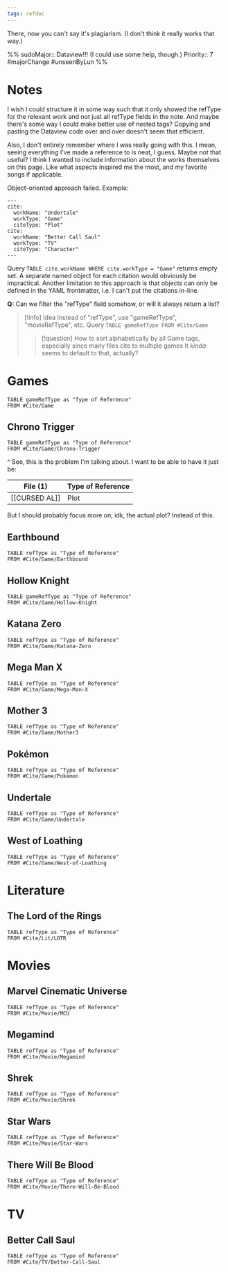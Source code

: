 ```yaml
---
tags: refdoc
---
```


There, now you can't say it's plagiarism. (I don't think it really works that way.)

%%
sudoMajor:: Dataview!!! (I could use some help, though.)
Priority:: 7
#majorChange #unseenByLun 
%%

# Notes
I wish I could structure it in some way such that it only showed the refType for the relevant work and not just all refType fields in the note. And maybe there's some way I could make better use of nested tags? Copying and pasting the Dataview code over and over doesn't seem that efficient.

Also, I don't entirely remember where I was really going with this. I mean, seeing everything I've made a reference to is neat, I guess. Maybe not that useful? I think I wanted to include information about the works themselves on this page. Like what aspects inspired me the most, and my favorite songs if applicable.

Object-oriented approach failed. Example:
```
---
cite:
  workName: "Undertale"
  workType: "Game"
  citeType: "Plot"
cite:
  workName: "Better Call Saul"
  workType: "TV"
  citeType: "Character"
---
```
Query  ``TABLE cite.workName WHERE cite.workType = "Game"`` returns empty set. A separate named object for each citation would obviously be impractical. Another limitation to this approach is that objects can only be defined in the YAML frontmatter, i.e. I can't put the citations in-line.

**Q:** Can we filter the "refType" field somehow, or will it always return a list?

>[!info] Idea
>Instead of "refType", use "gameRefType", "movieRefType", etc.
>Query ``TABLE gameRefType FROM #Cite/Game``
>>[!question] How to sort alphabetically by all Game tags, especially since many files cite to multiple games
>>It *kinda* seems to default to that, actually?

# Games

```dataview
TABLE gameRefType as "Type of Reference"
FROM #Cite/Game 
```

## Chrono Trigger
```dataview
TABLE gameRefType as "Type of Reference"
FROM #Cite/Game/Chrono-Trigger 
```
\^ See, this is the problem I'm talking about. I want to be able to have it just be:

| File (1) | Type of Reference |
|---------|---------------------|
| [[CURSED AL]] | Plot |

But I should probably focus more on, idk, the actual plot? Instead of this.

## Earthbound
```dataview
TABLE refType as "Type of Reference"
FROM #Cite/Game/Earthbound 
```
## Hollow Knight
```dataview
TABLE gameRefType as "Type of Reference"
FROM #Cite/Game/Hollow-Knight 
```

## Katana Zero
```dataview
TABLE refType as "Type of Reference"
FROM #Cite/Game/Katana-Zero 
```

## Mega Man X
```dataview
TABLE refType as "Type of Reference"
FROM #Cite/Game/Mega-Man-X 
```
## Mother 3
```dataview
TABLE refType as "Type of Reference"
FROM #Cite/Game/Mother3 
```

## Pokémon
```dataview
TABLE refType as "Type of Reference"
FROM #Cite/Game/Pokémon 
```

## Undertale
```dataview
TABLE refType as "Type of Reference"
FROM #Cite/Game/Undertale 
```

## West of Loathing
```dataview
TABLE refType as "Type of Reference"
FROM #Cite/Game/West-of-Loathing 
```

# Literature

## The Lord of the Rings

```dataview
TABLE refType as "Type of Reference"
FROM #Cite/Lit/LOTR 
```
# Movies

## Marvel Cinematic Universe
```dataview
TABLE refType as "Type of Reference"
FROM #Cite/Movie/MCU 
```

## Megamind
```dataview
TABLE refType as "Type of Reference"
FROM #Cite/Movie/Megamind 
```

## Shrek
```dataview
TABLE refType as "Type of Reference"
FROM #Cite/Movie/Shrek  
```

## Star Wars
```dataview
TABLE refType as "Type of Reference"
FROM #Cite/Movie/Star-Wars  
```

## There Will Be Blood
```dataview
TABLE refType as "Type of Reference"
FROM #Cite/Movie/There-Will-Be-Blood  
```

# TV
## Better Call Saul
```dataview
TABLE refType as "Type of Reference"
FROM #Cite/TV/Better-Call-Saul 
```
